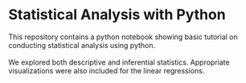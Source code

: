 # Statistical Analysis with Python
This repository contains a python notebook showing basic tutorial on conducting statistical analysis using python.
<br>
<br>
We explored both descriptive and inferential statistics. Appropriate visualizations were also included for the linear regressions.

